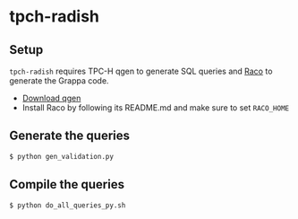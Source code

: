 # tpch-radish

## Setup

`tpch-radish` requires TPC-H qgen to generate SQL queries and [Raco](https://github.com/uwescience/raco) to generate the Grappa code.

- [Download qgen](http://www.tpc.org/tpch/tools_download/dbgen-download-request.asp)
- Install Raco by following its README.md and make sure to set `RACO_HOME`

## Generate the queries

```bash
$ python gen_validation.py
```

## Compile the queries

```bash
$ python do_all_queries_py.sh
```
